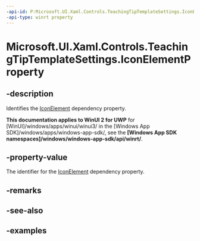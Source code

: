 ```yaml
---
-api-id: P:Microsoft.UI.Xaml.Controls.TeachingTipTemplateSettings.IconElementProperty
-api-type: winrt property
---
```


# Microsoft.UI.Xaml.Controls.TeachingTipTemplateSettings.IconElementProperty

<!--
public static Windows.UI.Xaml.DependencyProperty IconElementProperty { get; }
-->

## -description

Identifies the [IconElement](teachingtiptemplatesettings_iconelement.md) dependency property.

**This documentation applies to WinUI 2 for UWP** for [WinUI]/windows/apps/winui/winui3/ in the [Windows App SDK]/windows/apps/windows-app-sdk/, see the **[Windows App SDK namespaces]/windows/windows-app-sdk/api/winrt/**.

## -property-value

The identifier for the [IconElement](teachingtiptemplatesettings_iconelement.md) dependency property.

## -remarks

## -see-also

## -examples

